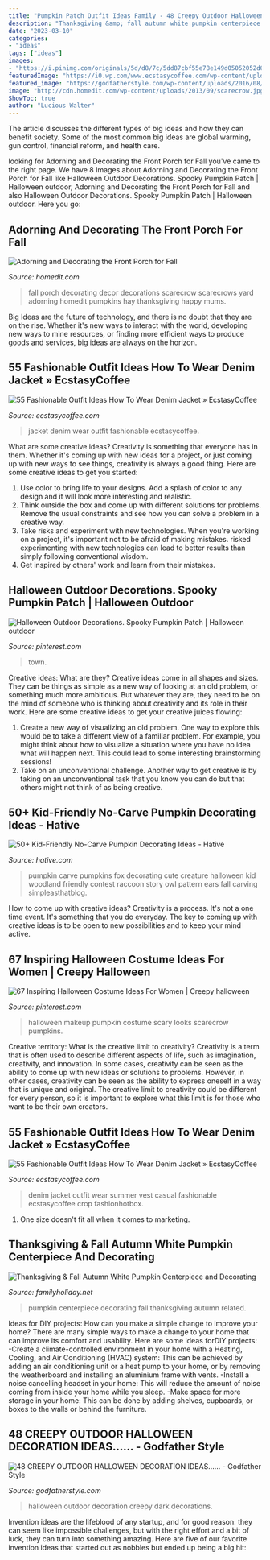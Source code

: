 ```yaml
---
title: "Pumpkin Patch Outfit Ideas Family - 48 Creepy Outdoor Halloween Decoration Ideas......"
description: "Thanksgiving &amp; fall autumn white pumpkin centerpiece and decorating"
date: "2023-03-10"
categories:
- "ideas"
tags: ["ideas"]
images:
- "https://i.pinimg.com/originals/5d/d8/7c/5dd87cbf55e78e149d05052052d09997.jpg"
featuredImage: "https://i0.wp.com/www.ecstasycoffee.com/wp-content/uploads/2016/10/Denim-Jacket-28.jpg"
featured_image: "https://godfatherstyle.com/wp-content/uploads/2016/08/dark-outdoor-halloween-decorations..jpg"
image: "http://cdn.homedit.com/wp-content/uploads/2013/09/scarecrow.jpg"
ShowToc: true
author: "Lucious Walter"
---
```



The article discusses the different types of big ideas and how they can benefit society. Some of the most common big ideas are global warming, gun control, financial reform, and health care.

	

		
looking for Adorning and Decorating the Front Porch for Fall you've came to the right page. We have 8 Images about Adorning and Decorating the Front Porch for Fall like Halloween Outdoor Decorations. Spooky Pumpkin Patch | Halloween outdoor, Adorning and Decorating the Front Porch for Fall and also Halloween Outdoor Decorations. Spooky Pumpkin Patch | Halloween outdoor. Here you go:
		
    
## Adorning And Decorating The Front Porch For Fall

<img loading=lazy src="http://cdn.homedit.com/wp-content/uploads/2013/09/scarecrow.jpg" onerror="this.onerror=null;this.src='https://tse4.mm.bing.net/th?id=OIP.YZRoNtdueyEsUPyWnhfvYAHaJ4&amp;pid=15.1';" alt="Adorning and Decorating the Front Porch for Fall">

_Source: homedit.com_

>fall porch decorating decor decorations scarecrow scarecrows yard adorning homedit pumpkins hay thanksgiving happy mums. 

	

Big Ideas are the future of technology, and there is no doubt that they are on the rise. Whether it's new ways to interact with the world, developing new ways to mine resources, or finding more efficient ways to produce goods and services, big ideas are always on the horizon. 

    
## 55 Fashionable Outfit Ideas How To Wear Denim Jacket » EcstasyCoffee

<img loading=lazy src="https://i1.wp.com/www.ecstasycoffee.com/wp-content/uploads/2016/10/Denim-Jacket-3.jpg?resize=620%2C929" onerror="this.onerror=null;this.src='https://tse4.mm.bing.net/th?id=OIP.DajuVrz-a20VKgb6vbcuCgHaLG&amp;pid=15.1';" alt="55 Fashionable Outfit Ideas How To Wear Denim Jacket » EcstasyCoffee">

_Source: ecstasycoffee.com_

>jacket denim wear outfit fashionable ecstasycoffee. 

	

What are some creative ideas?
Creativity is something that everyone has in them. Whether it's coming up with new ideas for a project, or just coming up with new ways to see things, creativity is always a good thing. Here are some creative ideas to get you started: 
1) Use color to bring life to your designs. Add a splash of color to any design and it will look more interesting and realistic. 
2) Think outside the box and come up with different solutions for problems. Remove the usual constraints and see how you can solve a problem in a creative way. 
3) Take risks and experiment with new technologies. When you're working on a project, it's important not to be afraid of making mistakes. risked experimenting with new technologies can lead to better results than simply following conventional wisdom. 
4) Get inspired by others' work and learn from their mistakes.

    
## Halloween Outdoor Decorations. Spooky Pumpkin Patch | Halloween Outdoor

<img loading=lazy src="https://i.pinimg.com/originals/2c/24/87/2c24875a35e47cd9ac5cbd46e7473bf1.jpg" onerror="this.onerror=null;this.src='https://tse2.mm.bing.net/th?id=OIP.yK0vfsAdkBfePbey0MC1YgHaFj&amp;pid=15.1';" alt="Halloween Outdoor Decorations. Spooky Pumpkin Patch | Halloween outdoor">

_Source: pinterest.com_

>town. 

	

Creative ideas: What are they?
Creative ideas come in all shapes and sizes. They can be things as simple as a new way of looking at an old problem, or something much more ambitious. But whatever they are, they need to be on the mind of someone who is thinking about creativity and its role in their work. Here are some creative ideas to get your creative juices flowing: 
1) Create a new way of visualizing an old problem. One way to explore this would be to take a different view of a familiar problem. For example, you might think about how to visualize a situation where you have no idea what will happen next. This could lead to some interesting brainstorming sessions! 
2) Take on an unconventional challenge. Another way to get creative is by taking on an unconventional task that you know you can do but that others might not think of as being creative.

    
## 50+ Kid-Friendly No-Carve Pumpkin Decorating Ideas - Hative

<img loading=lazy src="https://hative.com/wp-content/uploads/2016/09/no-carve-pumpkin-kids/1-no-carve-pumpkin-decorating.jpg" onerror="this.onerror=null;this.src='https://tse3.mm.bing.net/th?id=OIP.pR_uXheiKmfzCl6bqMMKPQHaHa&amp;pid=15.1';" alt="50+ Kid-Friendly No-Carve Pumpkin Decorating Ideas - Hative">

_Source: hative.com_

>pumpkin carve pumpkins fox decorating cute creature halloween kid woodland friendly contest raccoon story owl pattern ears fall carving simpleasthatblog. 

	

How to come up with creative ideas?
Creativity is a process. It's not a one time event. It's something that you do everyday. The key to coming up with creative ideas is to be open to new possibilities and to keep your mind active.

    
## 67 Inspiring Halloween Costume Ideas For Women | Creepy Halloween

<img loading=lazy src="https://i.pinimg.com/originals/5d/d8/7c/5dd87cbf55e78e149d05052052d09997.jpg" onerror="this.onerror=null;this.src='https://tse2.mm.bing.net/th?id=OIP.fDpYZqOM_deI5_Z3KYw6CQHaLG&amp;pid=15.1';" alt="67 Inspiring Halloween Costume Ideas For Women | Creepy halloween">

_Source: pinterest.com_

>halloween makeup pumpkin costume scary looks scarecrow pumpkins. 

	

Creative territory: What is the creative limit to creativity?
Creativity is a term that is often used to describe different aspects of life, such as imagination, creativity, and innovation. In some cases, creativity can be seen as the ability to come up with new ideas or solutions to problems. However, in other cases, creativity can be seen as the ability to express oneself in a way that is unique and original. The creative limit to creativity could be different for every person, so it is important to explore what this limit is for those who want to be their own creators.

    
## 55 Fashionable Outfit Ideas How To Wear Denim Jacket » EcstasyCoffee

<img loading=lazy src="https://i0.wp.com/www.ecstasycoffee.com/wp-content/uploads/2016/10/Denim-Jacket-28.jpg" onerror="this.onerror=null;this.src='https://tse1.mm.bing.net/th?id=OIP.kwqXrtkSrJGjz_1C-kT2nQHaLH&amp;pid=15.1';" alt="55 Fashionable Outfit Ideas How To Wear Denim Jacket » EcstasyCoffee">

_Source: ecstasycoffee.com_

>denim jacket outfit wear summer vest casual fashionable ecstasycoffee crop fashionhotbox. 

	

1. One size doesn't fit all when it comes to marketing.

    
## Thanksgiving &amp; Fall Autumn White Pumpkin Centerpiece And Decorating

<img loading=lazy src="http://www.familyholiday.net/wp-content/uploads/2012/11/Thanksgiving-Fall_-Autumn_-White_-Pumpkin_-Centerpiece_-and_-Decorating_-ideas__69.jpg" onerror="this.onerror=null;this.src='https://tse1.mm.bing.net/th?id=OIP.BvHJZNKXnaivGpQ6d3CPQgHaJ4&amp;pid=15.1';" alt="Thanksgiving &amp; Fall Autumn White Pumpkin Centerpiece and Decorating">

_Source: familyholiday.net_

>pumpkin centerpiece decorating fall thanksgiving autumn related. 

	

Ideas for DIY projects: How can you make a simple change to improve your home?
There are many simple ways to make a change to your home that can improve its comfort and usability. Here are some ideas forDIY projects: 
-Create a climate-controlled environment in your home with a Heating, Cooling, and Air Conditioning (HVAC) system: This can be achieved by adding an air conditioning unit or a heat pump to your home, or by removing the weatherboard and installing an aluminium frame with vents. 
-Install a noise cancelling headset in your home: This will reduce the amount of noise coming from inside your home while you sleep. 
-Make space for more storage in your home: This can be done by adding shelves, cupboards, or boxes to the walls or behind the furniture.

    
## 48 CREEPY OUTDOOR HALLOWEEN DECORATION IDEAS...... - Godfather Style

<img loading=lazy src="https://godfatherstyle.com/wp-content/uploads/2016/08/dark-outdoor-halloween-decorations..jpg" onerror="this.onerror=null;this.src='https://tse3.mm.bing.net/th?id=OIP.Mx1qikBiRJuHc7kXdMb1vgHaLT&amp;pid=15.1';" alt="48 CREEPY OUTDOOR HALLOWEEN DECORATION IDEAS...... - Godfather Style">

_Source: godfatherstyle.com_

>halloween outdoor decoration creepy dark decorations. 

	

Invention ideas are the lifeblood of any startup, and for good reason: they can seem like impossible challenges, but with the right effort and a bit of luck, they can turn into something amazing. Here are five of our favorite invention ideas that started out as nobbles but ended up being a big hit:

